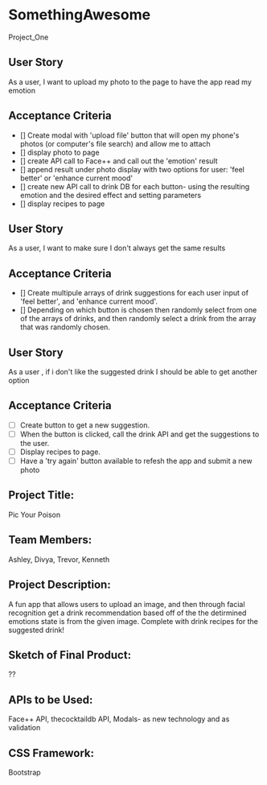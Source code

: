 # SomethingAwesome
Project_One
## User Story
As a user, I want to upload my photo to the page to have the app read my emotion

## Acceptance Criteria

- [] Create modal with 'upload file' button that will open my phone's photos (or computer's file search) and allow me to attach
- [] display photo to page
- [] create API call to Face++ and call out the 'emotion' result
- [] append result under photo display with two options for user: 'feel better' or 'enhance current mood'
- [] create new API call to drink DB for each button- using the resulting emotion and the desired effect and setting parameters
- [] display recipes to page

## User Story
As a user, I want to make sure I don't always get the same results

## Acceptance Criteria

- [] Create multipule arrays of drink suggestions for each user input of 'feel better', and 'enhance current mood'.
- [] Depending on which button is chosen then randomly select from one of the arrays of drinks, and then randomly select a drink from the array that was randomly chosen.


## User Story
As a user , if i don't like the suggested drink I should be able to get another option

## Acceptance Criteria

- [ ] Create button to get a new suggestion.
- [ ] When the button is clicked, call the drink API and get the suggestions to the user.
- [ ] Display recipes to page.
- [ ] Have a 'try again' button available to refesh the app and submit a new photo

## Project Title:
 Pic Your Poison

## Team Members:
 Ashley, Divya, Trevor, Kenneth

## Project Description:
 A fun app that allows users to upload an image, and then through facial recognition get a drink recommendation based off of the the detirmined emotions state is from the given image. Complete with drink recipes for the suggested drink! 

## Sketch of Final Product:
 ??

## APIs to be Used:
 Face++ API, thecocktaildb API, Modals- as new technology and as validation

## CSS Framework:
 Bootstrap